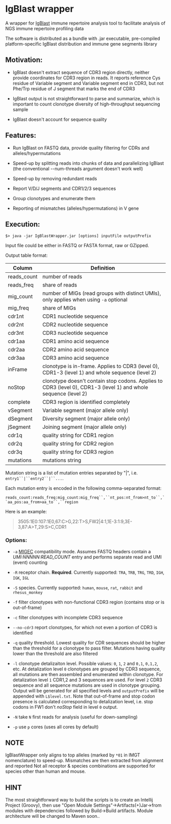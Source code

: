 #  IgBlast wrapper  

A wrapper for [IgBlast](http://www.ncbi.nlm.nih.gov/igblast/igblast.cgi) immune repertoire analysis tool to facilitate analysis of NGS immune repertoire profiling data

The software is distributed as a bundle with .jar executable, pre-compiled platform-specific IgBlast distribution and immune gene segments library


## Motivation:

- IgBlast doesn't extract sequence of CDR3 region directly, neither provide coordinates for CDR3 region in reads. It reports reference Cys residue of Variable segment and Variable segment end in CDR3, but not Phe/Trp residue of J segment that marks the end of CDR3

- IgBlast output is not straightforward to parse and summarize, which is important to count clonotype diversity of high-throughput sequencing sample

- IgBlast doesn't account for sequence quality


## Features:

- Run IgBlast on FASTQ data, provide quality filtering for CDRs and alleles/hypermutations

- Speed-up by splitting reads into chunks of data and parallelizing IgBlast (the conventional --num-threads argument doesn't work well)

- Speed-up by removing redundant reads

- Report V/D/J segments and CDR1/2/3 sequences

- Group clonotypes and enumerate them

- Reporting of mismatches (alleles/hypermutations) in V gene


## Execution:

```
$> java -jar IgBlastWrapper.jar [options] inputFile outputPrefix
```

Input file could be either in FASTQ or FASTA format, raw or GZipped.

Output table format:

Column       | Definition
-------------|--------------------------------------------------------------------------------------------------------
reads_count  | number of reads
reads_freq   | share of reads
mig_count    | number of MIGs (read groups with distinct UMIs), only applies when using `-a` optional
mig_freq     | share of MIGs
cdr1nt       | CDR1 nucleotide sequence
cdr2nt       | CDR2 nucleotide sequence
cdr3nt       | CDR3 nucleotide sequence
cdr1aa       | CDR1 amino acid sequence
cdr2aa       | CDR2 amino acid sequence
cdr3aa       | CDR3 amino acid sequence
inFrame      | clonotype is in-frame. Applies to CDR3 (level 0), CDR1-3 (level 1) and whole sequence (level 2)
noStop       | clonotype doesn't contain stop codons. Applies to CDR3 (level 0), CDR1-3 (level 1) and whole sequence (level 2)
complete     | CDR3 region is identified completely
vSegment     | Variable segment (major allele only)
dSegment     | Diversity segment (major allele only)
jSegment     | Joining segment (major allele only)
cdr1q        | quality string for CDR1 region
cdr2q        | quality string for CDR2 region
cdr3q        | quality string for CDR3 region
mutations    | mutations string

Mutation string is a list of mutation entries separated by "|", i.e. `entry1``|``entry2``|``...`. 

Each mutation entry is encoded in the following comma-separated format:

`reads_count:reads_freq:mig_count:mig_freq``,``nt_pos:nt_from>nt_to``,``aa_pos:aa_from>aa_to``,``region`

Here is an example:

> 3505:1E0:107:1E0,67:C>G,22:T>S,FW2|4:1,1E-3:1:9,3E-3,87:A>T,29:S>C,CDR1

### Options:

* `-a` [MIGEC](https://github.com/mikessh/migec) compatibility mode. Assumes FASTQ headers contain a *UMI:NNNNN:READ_COUNT* entry and performs separate read and UMI (event) counting

* `-R` receptor chain. **Required**. Currently supported: `TRA`, `TRB`, `TRG`, `TRD`, `IGH`, `IGK`, `IGL`

* `-S` species. Currently supported: `human`, `mouse`, `rat`, `rabbit` and `rhesus_monkey`

* `-f` filter clonotypes with non-functional CDR3 region (contains stop or is out-of-frame)

* `-c` filter clonotypes with incomplete CDR3 sequence

* `--no-cdr3` report clonotypes, for which not even a portion of CDR3 is identified

* `-q` quality threshold. Lowest quality for CDR sequences should be higher than the threshold for a clonotype to pass filter. Mutations having quality lower than the threshold are also filtered

* `-l` clonotype detalizaiton level. Possible values: `0`, `1`, `2` and `0,1`, `0,1,2`, etc. At detalization level `0` clonotypes are grouped by CDR3 sequence, all mutations are then assembled and enumerated within clonotype. For detalization level `1` CDR1,2 and 3 sequences are used. For level `2` CDR3 sequence and all sequence mutations are used in clonotype grouping. Output will be generated for all specified levels and `outputPrefix` will be appended with `L$level.txt`. Note that out-of-frame and stop codon presence is calculated corresponding to detalization level, i.e. stop codons in FW1 don't *noStop* field in level `0` output.

* `-N` take `N` first reads for analysis (useful for down-sampling)

* `-p` use `p` cores (uses all cores by default)


## NOTE

IgBlastWrapper only aligns to top alleles (marked by ```*01``` in IMGT nomenclature) to speed-up. Mismatches are then extracted from alignment and reported
Not all receptor & species combinations are supported for species other than human and mouse.
 
## HINT

The most straightforward way to build the scripts is to create an Intellij Project (Groovy), then use "Open Module Settings"->Artifacts(+)Jar->from modules with dependencies followed by Build->Build artifacts. Module architecture will be changed to Maven soon..  